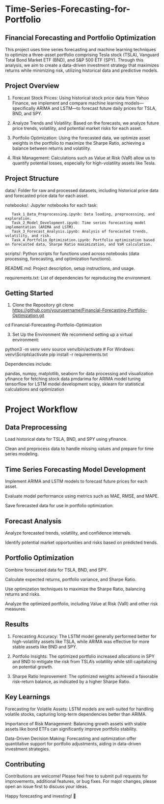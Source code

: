 # Time-Series-Forecasting-for-Portfolio

## Financial Forecasting and Portfolio Optimization ##

This project uses time series forecasting and machine learning techniques to optimize a three-asset portfolio comprising Tesla stock (TSLA), Vanguard Total Bond Market ETF (BND), and S&P 500 ETF (SPY). Through this analysis, we aim to create a data-driven investment strategy that maximizes returns while minimizing risk, utilizing historical data and predictive models.

## Project Overview ##

1. Forecast Stock Prices: Using historical stock price data from Yahoo Finance, we implement and compare machine learning models—specifically ARIMA and LSTM—to forecast future daily prices for TSLA, BND, and SPY.

2. Analyze Trends and Volatility: Based on the forecasts, we analyze future price trends, volatility, and potential market risks for each asset.

3. Portfolio Optimization: Using the forecasted data, we optimize asset weights in the portfolio to maximize the Sharpe Ratio, achieving a balance between returns and volatility.

4. Risk Management: Calculations such as Value at Risk (VaR) allow us to quantify potential losses, especially for high-volatility assets like Tesla.

## Project Structure ##

data/: Folder for raw and processed datasets, including historical price data and forecasted price data for each asset.

notebooks/: Jupyter notebooks for each task:

       Task_1_Data_Preprocessing.ipynb: Data loading, preprocessing, and exploration.
       Task_2_Model_Development.ipynb: Time series forecasting model implementation (ARIMA and LSTM).
       Task_3_Forecast_Analysis.ipynb: Analysis of forecasted trends, volatility, and risk.
       Task_4_Portfolio_Optimization.ipynb: Portfolio optimization based on forecasted data, Sharpe Ratio maximization, and VaR calculation.
scripts/: Python scripts for functions used across notebooks (data processing, forecasting, and optimization functions).

README.md: Project description, setup instructions, and usage.

requirements.txt: List of dependencies for reproducing the environment.

## Getting Started ##

1. Clone the Repository
git clone https://github.com/yourusername/Financial-Forecasting-Portfolio-Optimization.git

cd Financial-Forecasting-Portfolio-Optimization

3. Set Up the Environment
We recommend setting up a virtual environment:

python3 -m venv venv
source venv/bin/activate  # For Windows: venv\Scripts\activate
pip install -r requirements.txt

Dependencies include:

pandas, numpy, matplotlib, seaborn for data processing and visualization
yfinance for fetching stock data
pmdarima for ARIMA model tuning
tensorflow for LSTM model development
scipy, sklearn for statistical calculations and optimization


# Project Workflow #

## Data Preprocessing ##

  Load historical data for TSLA, BND, and SPY using yfinance.
  
  Clean and preprocess data to handle missing values and prepare for time series modeling.
  
## Time Series Forecasting Model Development ##
  Implement ARIMA and LSTM models to forecast future prices for each asset.
  
  Evaluate model performance using metrics such as MAE, RMSE, and MAPE.
  
  Save forecasted data for use in portfolio optimization.
  
 ## Forecast Analysis ##
 
  Analyze forecasted trends, volatility, and confidence intervals.
  
  Identify potential market opportunities and risks based on predicted trends.
  
## Portfolio Optimization ##

   Combine forecasted data for TSLA, BND, and SPY.
   
   Calculate expected returns, portfolio variance, and Sharpe Ratio.
   
   Use optimization techniques to maximize the Sharpe Ratio, balancing returns and risks.
   
   Analyze the optimized portfolio, including Value at Risk (VaR) and other risk measures.
   
## Results ##

1. Forecasting Accuracy: The LSTM model generally performed better for high-volatility assets like TSLA, while ARIMA was effective for more stable assets like BND and SPY.

2. Portfolio Insights: The optimized portfolio increased allocations in SPY and BND to mitigate the risk from TSLA’s volatility while still capitalizing on potential growth.
   
3. Sharpe Ratio Improvement: The optimized weights achieved a favorable risk-return balance, as indicated by a higher Sharpe Ratio.
   
## Key Learnings ##

Forecasting for Volatile Assets: LSTM models are well-suited for handling volatile stocks, capturing long-term dependencies better than ARIMA.

Importance of Risk Management: Balancing growth assets with stable assets like bond ETFs can significantly improve portfolio stability.

Data-Driven Decision Making: Forecasting and optimization offer quantitative support for portfolio adjustments, aiding in data-driven investment strategies.


## Contributing ##

Contributions are welcome! Please feel free to submit pull requests for improvements, additional features, or bug fixes. For major changes, please open an issue first to discuss your ideas.

Happy forecasting and investing! 🚀
